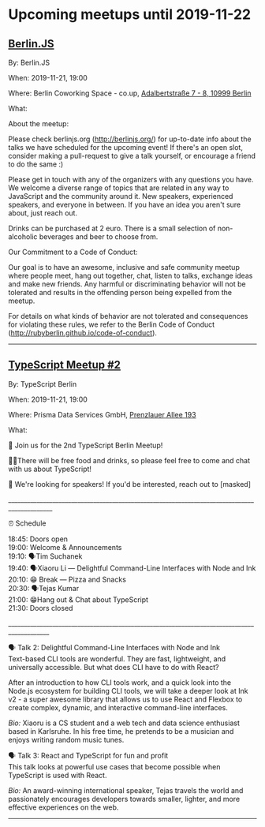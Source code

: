 # Upcoming meetups until 2019-11-22
## [Berlin.JS](https://www.meetup.com/Berlin-JS/events/tmqvvpyzpbcc/)

By: Berlin.JS

When: 2019-11-21, 19:00

Where: Berlin Coworking Space - co.up, [Adalbertstraße 7 - 8, 10999 Berlin](https://www.google.com/maps/search/?api=1&query=52.50046157836914,13.418904304504395)

What: <p>About the meetup:</p> <p>Please check berlinjs.org (<a href="http://berlinjs.org/" class="linkified">http://berlinjs.org/</a>) for up-to-date info about the talks we have scheduled for the upcoming event! If there's an open slot, consider making a pull-request to give a talk yourself, or encourage a friend to do the same :)</p> <p>Please get in touch with any of the organizers with any questions you have. We welcome a diverse range of topics that are related in any way to JavaScript and the community around it. New speakers, experienced speakers, and everyone in between. If you have an idea you aren't sure about, just reach out.</p> <p>Drinks can be purchased at 2 euro. There is a small selection of non-alcoholic beverages and beer to choose from.</p> <p>Our Commitment to a Code of Conduct:</p> <p>Our goal is to have an awesome, inclusive and safe community meetup where people meet, hang out together, chat, listen to talks, exchange ideas and make new friends. Any harmful or discriminating behavior will not be tolerated and results in the offending person being expelled from the meetup.</p> <p>For details on what kinds of behavior are not tolerated and consequences for violating these rules, we refer to the Berlin Code of Conduct (<a href="http://rubyberlin.github.io/code-of-conduct" class="linkified">http://rubyberlin.github.io/code-of-conduct</a>).</p>

---

## [TypeScript Meetup #2](https://www.meetup.com/TypeScript-Berlin/events/265834043/)

By: TypeScript Berlin

When: 2019-11-21, 19:00

Where: Prisma Data Services GmbH, [Prenzlauer Allee 193](https://www.google.com/maps/search/?api=1&query=52.54002380371094,13.424322128295898)

What: <p>🙌 Join us for the 2nd TypeScript Berlin Meetup!</p> <p>🍕😋There will be free food and drinks, so please feel free to come and chat with us about TypeScript!</p> <p>🙌 We're looking for speakers! If you'd be interested, reach out to [masked]</p> <p>____________________________________________________________________________________________</p> <p>⏰ Schedule</p> <p>18:45: Doors open<br/>19:00: Welcome &amp; Announcements<br/>19:10: 🗣Tim Suchanek<br/>19:40: 🗣Xiaoru Li — Delightful Command-Line Interfaces with Node and Ink<br/>20:10: 😁 Break — Pizza and Snacks<br/>20:30: 🗣Tejas Kumar<br/>21:00: 😁Hang out &amp; Chat about TypeScript<br/>21:30: Doors closed</p> <p>___________________________________________________________________________________________</p> <p>🗣 Talk 2: Delightful Command-Line Interfaces with Node and Ink<br/>Text-based CLI tools are wonderful. They are fast, lightweight, and universally accessible. But what does CLI have to do with React?</p> <p>After an introduction to how CLI tools work, and a quick look into the Node.js ecosystem for building CLI tools, we will take a deeper look at Ink v2 - a super awesome library that allows us to use React and Flexbox to create complex, dynamic, and interactive command-line interfaces.</p> <p>*Bio:* Xiaoru is a CS student and a web tech and data science enthusiast based in Karlsruhe. In his free time, he pretends to be a musician and enjoys writing random music tunes.</p> <p>🗣 Talk 3: React and TypeScript for fun and profit<br/>This talk looks at powerful use cases that become possible when TypeScript is used with React.</p> <p>*Bio:* An award-winning international speaker, Tejas travels the world and passionately encourages developers towards smaller, lighter, and more effective experiences on the web.</p> 

---
